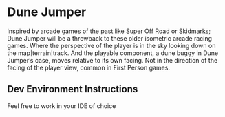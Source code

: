 # Dune Jumper
Inspired by arcade games of the past like Super Off Road or Skidmarks; Dune Jumper will be a throwback to these older isometric arcade racing games. Where the perspective of the player is in the sky looking down on the map|terrain|track. And the playable component, a dune buggy in Dune Jumper’s case, moves relative to its own facing. Not in the direction of the facing of the player view, common in First Person games.

## Dev Environment Instructions
Feel free to work in your IDE of choice